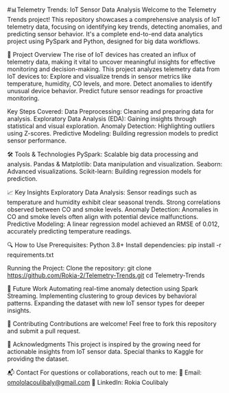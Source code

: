 #📊Telemetry Trends: IoT Sensor Data Analysis
Welcome to the Telemetry Trends project! This repository showcases a comprehensive analysis of IoT telemetry data, focusing on identifying key trends, detecting anomalies, and predicting sensor behavior. It's a complete end-to-end data analytics project using PySpark and Python, designed for big data workflows.

🚀 Project Overview
The rise of IoT devices has created an influx of telemetry data, making it vital to uncover meaningful insights for effective monitoring and decision-making. This project analyzes telemetry data from IoT devices to:
 Explore and visualize trends in sensor metrics like temperature, humidity, CO levels, and more.
 Detect anomalies to identify unusual device behavior.
 Predict future sensor readings for proactive monitoring.

Key Steps Covered:
 Data Preprocessing: Cleaning and preparing data for analysis.
 Exploratory Data Analysis (EDA): Gaining insights through statistical and visual exploration.
 Anomaly Detection: Highlighting outliers using Z-scores.
 Predictive Modeling: Building regression models to predict sensor performance.

   🛠️ Tools & Technologies
PySpark: Scalable big data processing and analysis.
Pandas & Matplotlib: Data manipulation and visualization.
Seaborn: Advanced visualizations.
Scikit-learn: Building regression models for prediction.

📈 Key Insights
Exploratory Data Analysis: Sensor readings such as temperature and humidity exhibit clear seasonal trends.
Strong correlations observed between CO and smoke levels.
Anomaly Detection: Anomalies in CO and smoke levels often align with potential device malfunctions.
Predictive Modeling: A linear regression model achieved an RMSE of 0.012, accurately predicting temperature readings.

🔍 How to Use
Prerequisites:
Python 3.8+
Install dependencies: pip install -r requirements.txt

Running the Project:
Clone the repository: git clone https://github.com/Rokia-2/Telemetry-Trends.git
cd Telemetry-Trends

📜 Future Work
Automating real-time anomaly detection using Spark Streaming.
Implementing clustering to group devices by behavioral patterns.
Expanding the dataset with new IoT sensor types for deeper insights.

🤝 Contributing
Contributions are welcome! Feel free to fork this repository and submit a pull request.

🌟 Acknowledgments
This project is inspired by the growing need for actionable insights from IoT sensor data. Special thanks to Kaggle for providing the dataset.

📬 Contact
For questions or collaborations, reach out to me:
📧 Email: omololacoulibaly@gmail.com
💼 LinkedIn: Rokia Coulibaly


